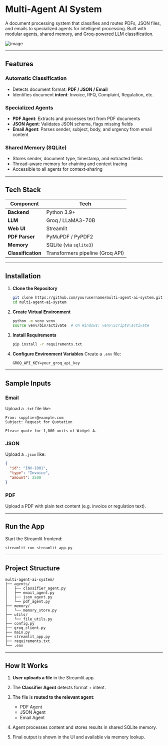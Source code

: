 # Multi-Agent AI System

A document processing system that classifies and routes PDFs, JSON files, and emails to specialized agents for intelligent processing. Built with modular agents, shared memory, and Groq-powered LLM classification.

![image](https://github.com/user-attachments/assets/956d9f33-c966-4b2d-9484-9e799f3730b9)


---

## Features

### Automatic Classification
- Detects document format: **PDF / JSON / Email**
- Identifies document **intent**: Invoice, RFQ, Complaint, Regulation, etc.

### Specialized Agents
- **PDF Agent**: Extracts and processes text from PDF documents
- **JSON Agent**: Validates JSON schema, flags missing fields
- **Email Agent**: Parses sender, subject, body, and urgency from email content

### Shared Memory (SQLite)
- Stores sender, document type, timestamp, and extracted fields
- Thread-aware memory for chaining and context tracing
- Accessible to all agents for context-sharing

---

## Tech Stack

| Component     | Tech                     |
|---------------|--------------------------|
| **Backend**   | Python 3.9+              |
| **LLM**       | Groq / LLaMA3-70B        |
| **Web UI**    | Streamlit                |
| **PDF Parser**| PyMuPDF / PyPDF2         |
| **Memory**    | SQLite (via `sqlite3`)   |
| **Classification** | Transformers pipeline (Groq API) |

---

## Installation

1. **Clone the Repository**
   ```bash
   git clone https://github.com/yourusername/multi-agent-ai-system.git
   cd multi-agent-ai-system

2. **Create Virtual Environment**

   ```bash
   python -m venv venv
   source venv/bin/activate  # On Windows: venv\Scripts\activate
   ```

3. **Install Requirements**

   ```bash
   pip install -r requirements.txt
   ```

4. **Configure Environment Variables**
   Create a `.env` file:

   ```env
   GROQ_API_KEY=your_groq_api_key
   ```

---

## Sample Inputs

### Email

Upload a `.txt` file like:

```
From: supplier@example.com
Subject: Request for Quotation

Please quote for 1,000 units of Widget A.
```

### JSON

Upload a `.json` like:

```json
{
  "id": "INV-1001",
  "type": "Invoice",
  "amount": 2500
}
```

### PDF

Upload a PDF with plain text content (e.g. invoice or regulation text).

---

## Run the App

Start the Streamlit frontend:

```bash
streamlit run streamlit_app.py
```

---

## Project Structure

```
multi-agent-ai-system/
├── agents/
│   ├── classifier_agent.py
│   ├── email_agent.py
│   ├── json_agent.py
│   └── pdf_agent.py
├── memory/
│   └── memory_store.py
├── utils/
│   └── file_utils.py
├── config.py
├── groq_client.py
├── main.py
├── streamlit_app.py
├── requirements.txt
└── .env
```

---

## How It Works

1. **User uploads a file** in the Streamlit app.
2. The **Classifier Agent** detects format + intent.
3. The file is **routed to the relevant agent**:

   * PDF Agent
   * JSON Agent
   * Email Agent
4. Agent processes content and stores results in shared SQLite memory.
5. Final output is shown in the UI and available via memory lookup.
